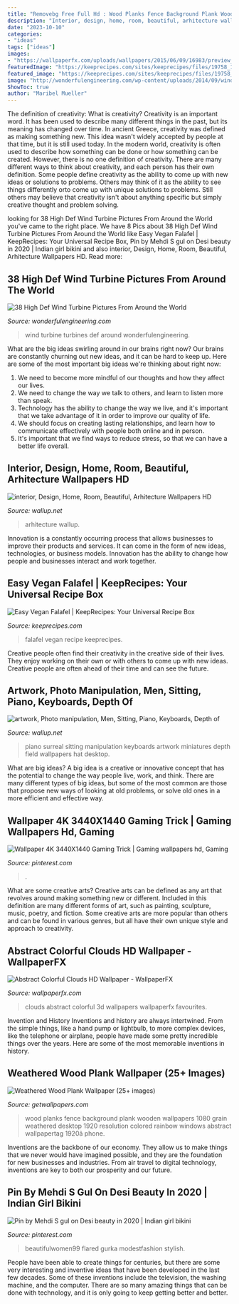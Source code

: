```yaml
---
title: "Removebg Free Full Hd : Wood Planks Fence Background Plank Wooden Wallpapers 1080 Grain Weathered Desktop 1920 Resolution Colored Rainbow Windows Abstract Wallpapertag 1920ã Phone"
description: "Interior, design, home, room, beautiful, arhitecture wallpapers hd"
date: "2023-10-10"
categories:
- "ideas"
tags: ["ideas"]
images:
- "https://wallpaperfx.com/uploads/wallpapers/2015/06/09/16983/preview_abstract-colorful-clouds.jpg"
featuredImage: "https://keeprecipes.com/sites/keeprecipes/files/19758_1457381280_0.jpg"
featured_image: "https://keeprecipes.com/sites/keeprecipes/files/19758_1457381280_0.jpg"
image: "http://wonderfulengineering.com/wp-content/uploads/2014/09/wind-turbine-9.jpg"
ShowToc: true
author: "Maribel Mueller"
---
```



The definition of creativity: What is creativity?
Creativity is an important word. It has been used to describe many different things in the past, but its meaning has changed over time. In ancient Greece, creativity was defined as making something new. This idea wasn't widely accepted by people at that time, but it is still used today. In the modern world, creativity is often used to describe how something can be done or how something can be created. However, there is no one definition of creativity. There are many different ways to think about creativity, and each person has their own definition. Some people define creativity as the ability to come up with new ideas or solutions to problems. Others may think of it as the ability to see things differently orto come up with unique solutions to problems. Still others may believe that creativity isn't about anything specific but simply creative thought and problem solving.

	

		
looking for 38 High Def Wind Turbine Pictures From Around the World you've came to the right place. We have 8 Pics about 38 High Def Wind Turbine Pictures From Around the World like Easy Vegan Falafel | KeepRecipes: Your Universal Recipe Box, Pin by Mehdi S gul on Desi beauty in 2020 | Indian girl bikini and also interior, Design, Home, Room, Beautiful, Arhitecture Wallpapers HD. Read more:
		
    
## 38 High Def Wind Turbine Pictures From Around The World

<img loading=lazy src="http://wonderfulengineering.com/wp-content/uploads/2014/09/wind-turbine-9.jpg" onerror="this.onerror=null;this.src='https://tse2.mm.bing.net/th?id=OIP.Gm_cAFC4CvObwsI4rkI2ZAHaFG&amp;pid=15.1';" alt="38 High Def Wind Turbine Pictures From Around the World">

_Source: wonderfulengineering.com_

>wind turbine turbines def around wonderfulengineering. 

	

What are the big ideas swirling around in our brains right now?
Our brains are constantly churning out new ideas, and it can be hard to keep up. Here are some of the most important big ideas we're thinking about right now: 
1. We need to become more mindful of our thoughts and how they affect our lives. 
2. We need to change the way we talk to others, and learn to listen more than speak. 
3. Technology has the ability to change the way we live, and it's important that we take advantage of it in order to improve our quality of life. 
4. We should focus on creating lasting relationships, and learn how to communicate effectively with people both online and in person. 
5. It's important that we find ways to reduce stress, so that we can have a better life overall.

    
## Interior, Design, Home, Room, Beautiful, Arhitecture Wallpapers HD

<img loading=lazy src="https://wallup.net/wp-content/uploads/2019/09/495660-interior-design-home-room-beautiful-arhitecture.jpg" onerror="this.onerror=null;this.src='https://tse1.mm.bing.net/th?id=OIP.3hF3p6iJpZjS1JMC0Rb-sAHaEK&amp;pid=15.1';" alt="interior, Design, Home, Room, Beautiful, Arhitecture Wallpapers HD">

_Source: wallup.net_

>arhitecture wallup. 

	

Innovation is a constantly occurring process that allows businesses to improve their products and services. It can come in the form of new ideas, technologies, or business models. Innovation has the ability to change how people and businesses interact and work together.

    
## Easy Vegan Falafel | KeepRecipes: Your Universal Recipe Box

<img loading=lazy src="https://keeprecipes.com/sites/keeprecipes/files/19758_1457381280_0.jpg" onerror="this.onerror=null;this.src='https://tse1.mm.bing.net/th?id=OIP.73f8gpwm0r3a_XakpQ9KgAHaLF&amp;pid=15.1';" alt="Easy Vegan Falafel | KeepRecipes: Your Universal Recipe Box">

_Source: keeprecipes.com_

>falafel vegan recipe keeprecipes. 

	

Creative people often find their creativity in the creative side of their lives. They enjoy working on their own or with others to come up with new ideas. Creative people are often ahead of their time and can see the future.

    
## Artwork, Photo Manipulation, Men, Sitting, Piano, Keyboards, Depth Of

<img loading=lazy src="https://wallup.net/wp-content/uploads/2017/03/27/288525-artwork-photo_manipulation-men-sitting-piano-keyboards-depth_of_field-miniatures-hat-beards-glasses-surreal.jpg" onerror="this.onerror=null;this.src='https://tse1.mm.bing.net/th?id=OIP.O0DTlR6Arst25_msAVyafAHaEK&amp;pid=15.1';" alt="artwork, Photo manipulation, Men, Sitting, Piano, Keyboards, Depth of">

_Source: wallup.net_

>piano surreal sitting manipulation keyboards artwork miniatures depth field wallpapers hat desktop. 

	

What are big ideas?
A big idea is a creative or innovative concept that has the potential to change the way people live, work, and think. There are many different types of big ideas, but some of the most common are those that propose new ways of looking at old problems, or solve old ones in a more efficient and effective way.

    
## Wallpaper 4K 3440X1440 Gaming Trick | Gaming Wallpapers Hd, Gaming

<img loading=lazy src="https://i.pinimg.com/736x/c2/39/cd/c239cd4f7ef1a43d38a7a3fca2190fb5.jpg" onerror="this.onerror=null;this.src='https://tse3.mm.bing.net/th?id=OIP.LgvROJ2fO5Au3MJ1zREApwHaDG&amp;pid=15.1';" alt="Wallpaper 4K 3440X1440 Gaming Trick | Gaming wallpapers hd, Gaming">

_Source: pinterest.com_

>. 

	

What are some creative arts?
Creative arts can be defined as any art that revolves around making something new or different. Included in this definition are many different forms of art, such as painting, sculpture, music, poetry, and fiction. Some creative arts are more popular than others and can be found in various genres, but all have their own unique style and approach to creativity.

    
## Abstract Colorful Clouds HD Wallpaper - WallpaperFX

<img loading=lazy src="https://wallpaperfx.com/uploads/wallpapers/2015/06/09/16983/preview_abstract-colorful-clouds.jpg" onerror="this.onerror=null;this.src='https://tse1.mm.bing.net/th?id=OIP.KBy0ft5lbvOnLjGA_aiKQwHaEK&amp;pid=15.1';" alt="Abstract Colorful Clouds HD Wallpaper - WallpaperFX">

_Source: wallpaperfx.com_

>clouds abstract colorful 3d wallpapers wallpaperfx favourites. 

	

Invention and History
Inventions and history are always intertwined. From the simple things, like a hand pump or lightbulb, to more complex devices, like the telephone or airplane, people have made some pretty incredible things over the years. Here are some of the most memorable inventions in history.

    
## Weathered Wood Plank Wallpaper (25+ Images)

<img loading=lazy src="http://getwallpapers.com/wallpaper/full/4/b/8/515304.jpg" onerror="this.onerror=null;this.src='https://tse4.mm.bing.net/th?id=OIP.NoNrrmHKgkB_L-Yexw30zgHaEK&amp;pid=15.1';" alt="Weathered Wood Plank Wallpaper (25+ images)">

_Source: getwallpapers.com_

>wood planks fence background plank wooden wallpapers 1080 grain weathered desktop 1920 resolution colored rainbow windows abstract wallpapertag 1920ã phone. 

	

Inventions are the backbone of our economy. They allow us to make things that we never would have imagined possible, and they are the foundation for new businesses and industries. From air travel to digital technology, inventions are key to both our prosperity and our future.

    
## Pin By Mehdi S Gul On Desi Beauty In 2020 | Indian Girl Bikini

<img loading=lazy src="https://i.pinimg.com/736x/1e/bc/33/1ebc33b4b59bbbd2ece16ea028f943af.jpg" onerror="this.onerror=null;this.src='https://tse1.mm.bing.net/th?id=OIP.FZ6B8BZX_DhJSBmS326-YAHaLH&amp;pid=15.1';" alt="Pin by Mehdi S gul on Desi beauty in 2020 | Indian girl bikini">

_Source: pinterest.com_

>beautifulwomen99 flared gurka modestfashion stylish. 

	

People have been able to create things for centuries, but there are some very interesting and inventive ideas that have been developed in the last few decades. Some of these inventions include the television, the washing machine, and the computer. There are so many amazing things that can be done with technology, and it is only going to keep getting better and better.

